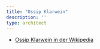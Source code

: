 ```yaml
---
title: "Ossip Klarwein"
description: ''
type: architect
---
```


* [Ossip Klarwein in der Wikipedia](https://de.wikipedia.org/wiki/Ossip_Klarwein)
